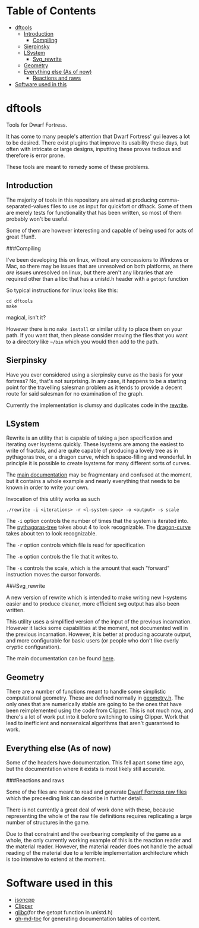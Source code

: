 Table of Contents
=================

  * [dftools](#dftools)
    * [Introduction](#introduction)
      * [Compiling](#compiling)
    * [Sierpinsky](#sierpinsky)
    * [LSystem](#lsystem)
      * [Svg_rewrite](#svg_rewrite)
    * [Geometry](#geometry)
    * [Everything else (As of now)](#everything-else-as-of-now)
      * [Reactions and raws](#reactions-and-raws)
  * [Software used in this](#software-used-in-this)

dftools
============
Tools for Dwarf Fortress. 

It has come to many people's attention that Dwarf Fortress' gui leaves a lot to be desired. There exist plugins that improve its usability these days, but often with intricate or large designs, inputting these proves tedious and therefore is error prone.

These tools are meant to remedy some of these problems.

Introduction
--------
The majority of tools in this repository are aimed at producing comma-separated-values files to use as input for quickfort or dfhack. Some of them are merely tests for functionality that has been written, so most of them probably won't be useful.

Some of them are however interesting and capable of being used for acts of great !!fun!!.

###Compiling

I've been developing this on linux, without any concessions to Windows or Mac, so there may be issues that are unresolved on both platforms, as there *are* issues unresolved on linux, but there aren't any libraries that are required other than a libc that has a unistd.h header with a ``getopt`` function

So typical instructions for linux looks like this:
```
cd dftools
make
```

magical, isn't it?

However there is no ``make install`` or similar utility to place them on your path. If you want that, then please consider moving the files that you want to a directory like `~/bin` which you would then add to the path.

Sierpinsky
----
Have you ever considered using a sierpinsky curve as the basis for your fortress? No, that's not surprising. In any case, it happens to be a starting point for the travelling salesman problem as it tends to provide a decent route for said salesman for no examination of the graph.

Currently the implementation is clumsy and duplicates code in the [rewrite](#LSystem).

LSystem
------------
Rewrite is an utility that is capable of taking a json specification
and iterating over lsystems quickly. These lsystems are among the
easiest to write of fractals, and are quite capable of producing a
lovely tree as in pythagoras tree, or a dragon curve, which is
space-filling and wonderful. In principle it is possible to create
lsystems for many different sorts of curves.

The [main documentation](doc/rewrite-deprec.md) may be fragmentary and confused at the moment, but it contains a whole example and nearly everything that needs to be known in order to write your own.

Invocation of this utility works as such
```
./rewrite -i <iterations> -r <l-system-spec> -o <output> -s scale
```

The `-i` option controls the number of times that the system is iterated into. The [pythagoras-tree](pythagoras-tree.json) takes about 4 to look recognizable. The [dragon-curve](dragon-curve.json) takes about ten to look recognizable.

The `-r` option controls which file is read for specification

The `-o` option controls the file that it writes to.

The `-s` controls the scale, which is the amount that each "forward" instruction moves the cursor forwards.

###Svg_rewrite

A new version of rewrite which is intended to make writing new
l-systems easier and to produce cleaner, more efficient svg output has
also been written.

This utility uses a simplified version of the input of the previous
incarnation. However it lacks some capabilities at the moment, not
documented well in the previous incarnation. However, it is better at
producing accurate output, and more configurable for basic users (or
people who don't like overly cryptic configuration).

The main documentation can be found [here](doc/svg_rewrite.md).

Geometry
----
There are a number of functions meant to handle some simplistic
computational geometry. These are defined normally in
[geometry.h](src/geometry.h). The only ones that are numerically
stable are going to be the ones that have been reimplemented using the
code from Clipper. This is not much now, and there's a lot of work put
into it before switching to using Clipper. Work that lead to
inefficient and nonsensical algorithms that aren't guaranteed to work.

Everything else (As of now)
-------
Some of the headers have documentation. This fell apart some time ago, but the documentation where it exists is most likely still accurate.


###Reactions and raws

Some of the files are meant to read and generate [Dwarf Fortress raw files](http://dwarffortresswiki.org/index.php/DF2014:Raw_file) which the preceeding link can describe in further detail.

There is not currently a great deal of work done with these, because representing the whole of the raw file definitions requires replicating a large number of structures in the game. 

Due to that constraint and the overbearing complexity of the game as a whole, the only currently working example of this is the reaction reader and the material reader. However, the material reader does not handle the actual reading of the material due to a terrible implementation architecture which is too intensive to extend at the moment.


Software used in this
====

* [jsoncpp](https://github.com/open-source-parsers/jsoncpp)
* [Clipper](http://www.angusj.com/delphi/clipper.php)
* [glibc](http://www.gnu.org/software/libc/)(for the getopt function in unistd.h)
* [gh-md-toc](https://github.com/ekalinin/github-markdown-toc) for generating documentation tables of content.
